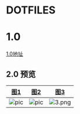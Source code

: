 # DOTFILES

# 1.0
[1.0地址](https://github.com/npchitman/dotfiles/tree/1.0)

## 2.0 预览
|[图1](https://github.com/npchitman/dotfiles/tree/master/.myprofile/screenshots/screenshot_1.png)|[图2](https://github.com/npchitman/dotfiles/tree/master/.myprofile/screenshots/screenshot_2.png)| [图3](https://github.com/npchitman/dotfiles/tree/master/.myprofile/screenshots/screenshot_3.png)|
|-------|----|---|
|![pic](https://github.com/npchitman/dotfiles/tree/master/.myprofile/screenshots/screenshot_1.png)| ![pic](https://github.com/npchitman/dotfiles/tree/master/.myprofile/screenshots/screenshot_2.png)| ![3.png](https://github.com/npchitman/dotfiles/tree/master/.myprofile/screenshots/screenshot_3.png)|
